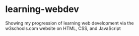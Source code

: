 # learning-webdev
Showing my progression of learning web development via the w3schools.com website on HTML, CSS, and JavaScript
